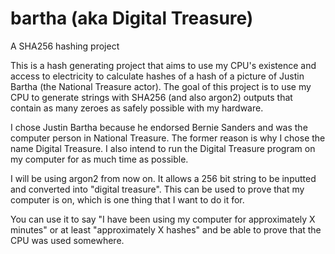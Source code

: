 # bartha (aka Digital Treasure)
A SHA256 hashing project

This is a hash generating project that aims to use my CPU's existence and access to electricity to calculate hashes of a hash of a picture of Justin Bartha (the National Treasure actor). The goal of this project is to use my CPU to generate strings with SHA256 (and also argon2) outputs that contain as many zeroes as safely possible with my hardware.

I chose Justin Bartha because he endorsed Bernie Sanders and was the computer person in National Treasure. The former reason is why I chose the name Digital Treasure. I also intend to run the Digital Treasure program on my computer for as much time as possible.

I will be using argon2 from now on. It allows a 256 bit string to be inputted and converted into "digital treasure". This can be used to prove that my computer is on, which is one thing that I want to do it for.

You can use it to say "I have been using my computer for approximately X minutes" or at least "approximately X hashes" and be able to prove that the CPU was used somewhere.
